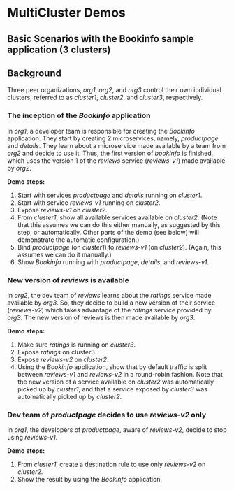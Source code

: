 # MultiCluster Demos

## Basic Scenarios with the Bookinfo sample application (3 clusters)

## Background

Three peer organizations, _org1_, _org2_, and _org3_ control their own individual clusters, referred to as _cluster1_, _cluster2_, and _cluster3_, respectively.

### The inception of the _Bookinfo_ application

In _org1_, a developer team is responsible for creating the _Bookinfo_ application. They start by creating 2 microservices, namely, _productpage_ and _details_. They learn about a microservice made available by a team from _org2_ and decide to use it. Thus, the first version of _bookinfo_ is finished, which uses the version 1 of the _reviews_ service (_reviews-v1_) made available by _org2_.

**Demo steps:**

1. Start with services _productpage_ and _details_ running on _cluster1_.
2. Start with service _reviews-v1_ running on _cluster2_.
3. Expose _reviews-v1_ on _cluster2_.
4. From _cluster1_, show all available services available on _cluster2_. (Note that this assumes we can do this either manually, as suggested by this step, or automatically. Other parts of the demo (see below) will demonstrate the automatic configuration.)
5. Bind _productpage_ (on _cluster1_) to _reviews-v1_ (on _cluster2_). (Again, this assumes we can do it manually.)
6. Show _Bookinfo_ running with _productpage_, _details_, and _reviews-v1_.

### New version of _reviews_ is available

In _org2_, the dev team of _reviews_ learns about the _ratings_ service made available by _org3_. So, they decide to build a new version of their service (_reviews-v2_) which takes advantage of the _ratings_ service provided by _org3_. The new version of reviews is then made available by _org3_.

**Demo steps:**

1. Make sure _ratings_ is running on _cluster3_.
2. Expose _ratings_ on cluster3.
3. Expose _reviews-v2_ on _cluster2_.
4. Using the _Bookinfo_ application, show that by default traffic is split between _reviews-v1_ and _reviews-v2_ in a round-robin fashion. Note that the new version of a service available on _cluster2_ was automatically picked up by _cluster1_, and that a service exposed by _cluster3_ was automatically picked up by _cluster2_.

### Dev team of _productpage_ decides to use _reviews-v2_ only

In _org1_, the developers of _productpage_, aware of _reviews-v2_, decide to stop using _reviews-v1_.

**Demo steps:**

1. From _cluster1_, create a destination rule to use only _reviews-v2_ on _cluster2_.
2. Show the result by using the _Bookinfo_ application.
